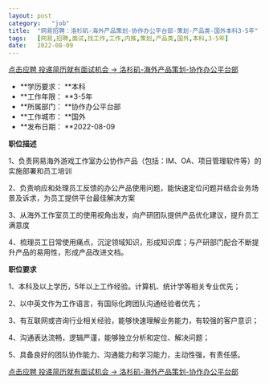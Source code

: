 ```yaml
---
layout:	post
category:	"job"
title:	"网易招聘：洛杉矶-海外产品策划-协作办公平台部-策划-产品类-国外本科3-5年"
tags:	[网易,招聘,面试,找工作,工作,内推,策划,产品类,国外,本科,3-5年]
date:	2022-08-09
---
```


[点击应聘 投递简历就有面试机会 ->  洛杉矶-海外产品策划-协作办公平台部](http://mobile.bole.netease.com/bole/boleDetail?id=38917&employeeId=346f03c3cda5f04c&key=all)



- **学历要求： **本科
- **工作年限： **3-5年
- **所属部门： **协作办公平台部
- **工作城市： **国外
- **发布日期： **2022-08-09



**职位描述**

1、负责网易海外游戏工作室办公协作产品（包括：IM、OA、项目管理软件等）的实施部署和员工培训

2、负责响应和处理员工反馈的办公产品使用问题，能快速定位问题并结合业务场景及诉求，为员工提供平台最佳解决方案

3、从海外工作室员工的使用视角出发，向产研团队提供产品优化建议，提升员工满意度

4、梳理员工日常使用痛点，沉淀领域知识，形成知识库；与产研部门配合不断提升产品的易用性，形成产品改进文档。





**职位要求**

1、本科及以上学历，5年以上工作经验。计算机、统计学等相关专业优先；

2、以中英文作为工作语言，有国际化跨团队沟通经验者优先；

3、有互联网或咨询行业相关经验，能够快速理解业务能力，有较强的客户意识；

4、沟通表达流畅，逻辑严谨，能够独立分析和定位、解决问题；

5、具备良好的团队协作能力、沟通能力和学习能力，主动性强，有责任感。





[点击应聘 投递简历就有面试机会 ->  洛杉矶-海外产品策划-协作办公平台部](http://mobile.bole.netease.com/bole/boleDetail?id=38917&employeeId=346f03c3cda5f04c&key=all)